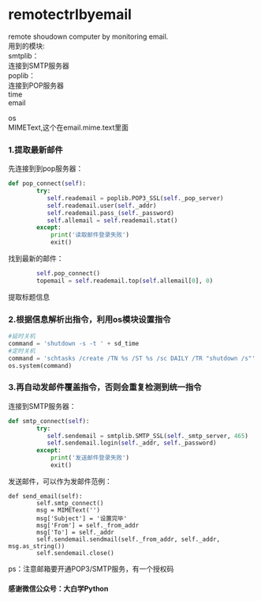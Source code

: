 
# remotectrlbyemail
remote shoudown computer by monitoring email.<br>
用到的模块:<br>
smtplib：<br>
连接到SMTP服务器<br>
poplib：<br>
连接到POP服务器<br>
time<br>
email<br>

os<br>
MIMEText,这个在email.mime.text里面<br>

### 1.提取最新邮件
先连接到到pop服务器：
```python
def pop_connect(self):
        try:
           self.reademail = poplib.POP3_SSL(self._pop_server)
           self.reademail.user(self._addr)
           self.reademail.pass_(self._password)
           self.allemail = self.reademail.stat()
        except:
            print('读取邮件登录失败')
            exit()
```
找到最新的邮件：
```python
        self.pop_connect()
        topemail = self.reademail.top(self.allemail[0], 0)
```
提取标题信息
### 2.根据信息解析出指令，利用os模块设置指令
```python
#延时关机
command = 'shutdown -s -t ' + sd_time
#定时关机
command = 'schtasks /create /TN %s /ST %s /sc DAILY /TR "shutdown /s"' %(sd_type, sd_time) 
os.system(command)
```
### 3.再自动发邮件覆盖指令，否则会重复检测到统一指令
连接到SMTP服务器：
```python
def smtp_connect(self):
        try:
           self.sendemail = smtplib.SMTP_SSL(self._smtp_server, 465)
           self.sendemail.login(self._addr, self._password)
        except:
            print('发送邮件登录失败')
            exit()
```
发送邮件，可以作为发邮件范例：
```pyhhon
def send_email(self):
        self.smtp_connect()
        msg = MIMEText('')
        msg['Subject'] = '设置完毕'
        msg['From'] = self._from_addr
        msg['To'] = self._addr
        self.sendemail.sendmail(self._from_addr, self._addr, msg.as_string())
        self.sendemail.close()
```

ps：注意邮箱要开通POP3/SMTP服务，有一个授权码
#### 感谢微信公众号：大白学Python